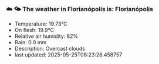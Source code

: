 ### ☁️ 🌤️  The weather in Florianópolis is: Florianópolis

- Temperature: 19.73°C
- On flesh: 19.9°C
- Relative air humidity: 82%
- Rain: 0.0 mm
- Description: Overcast clouds
- last updated: 2025-05-25T06:23:28.458757
